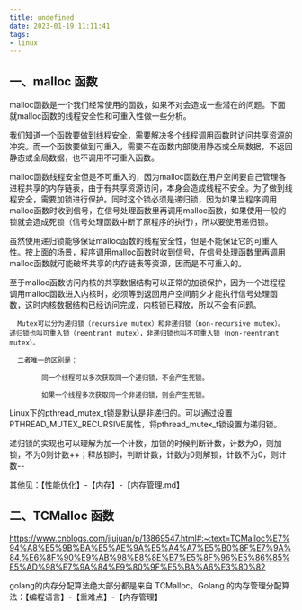 ```yaml
---
title: undefined
date: 2023-01-19 11:11:41
tags:
- linux
---
```


## 一、malloc 函数

malloc函数是一个我们经常使用的函数，如果不对会造成一些潜在的问题。下面就malloc函数的线程安全性和可重入性做一些分析。

 我们知道一个函数要做到线程安全，需要解决多个线程调用函数时访问共享资源的冲突。而一个函数要做到可重入，需要不在函数内部使用静态或全局数据，不返回静态或全局数据，也不调用不可重入函数。

 malloc函数线程安全但是不可重入的，因为malloc函数在用户空间要自己管理各进程共享的内存链表，由于有共享资源访问，本身会造成线程不安全。为了做到线程安全，需要加锁进行保护。同时这个锁必须是递归锁，因为如果当程序调用malloc函数时收到信号，在信号处理函数里再调用malloc函数，如果使用一般的锁就会造成死锁（信号处理函数中断了原程序的执行），所以要使用递归锁。

 虽然使用递归锁能够保证malloc函数的线程安全性，但是不能保证它的可重入性。按上面的场景，程序调用malloc函数时收到信号，在信号处理函数里再调用malloc函数就可能破坏共享的内存链表等资源，因而是不可重入的。

 至于malloc函数访问内核的共享数据结构可以正常的加锁保护，因为一个进程程调用malloc函数进入内核时，必须等到返回用户空间前夕才能执行信号处理函数，这时内核数据结构已经访问完成，内核锁已释放，所以不会有问题。

      Mutex可以分为递归锁（recursive mutex）和非递归锁（non-recursive mutex）。 递归锁也叫可重入锁（reentrant mutex），非递归锁也叫不可重入锁（non-reentrant mutex）。
    
      二者唯一的区别是：
    
            同一个线程可以多次获取同一个递归锁，不会产生死锁。
    
            如果一个线程多次获取同一个非递归锁，则会产生死锁。
Linux下的pthread_mutex_t锁是默认是非递归的。可以通过设置PTHREAD_MUTEX_RECURSIVE属性，将pthread_mutex_t锁设置为递归锁。

递归锁的实现也可以理解为加一个计数，加锁的时候判断计数，计数为0，则加锁，不为0则计数++；释放锁时，判断计数，计数为0则解锁，计数不为0，则计数--

其他见：【性能优化】-【内存】-【内存管理.md】

## 二、TCMalloc 函数

https://www.cnblogs.com/jiujuan/p/13869547.html#:~:text=TCMalloc%E7%94%A8%E5%9B%BA%E5%AE%9A%E5%A4%A7%E5%B0%8F%E7%9A%84,%E6%8F%90%E9%AB%98%E8%8E%B7%E5%8F%96%E5%86%85%E5%AD%98%E7%9A%84%E9%80%9F%E5%BA%A6%E3%80%82

golang的内存分配算法绝大部分都是来自 TCMalloc。Golang 的内存管理分配算法：【编程语言】-【重难点】-【内存管理】

